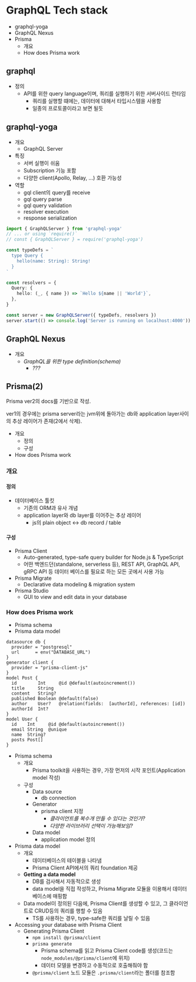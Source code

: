 # GraphQL Tech stack

- graphql-yoga
- GraphQL Nexus
- Prisma
  - 개요
  - How does Prisma work

## graphql

- 정의
  - API를 위한 query language이며, 쿼리를 실행하기 위한 서버사이드 런타임
    - 쿼리를 실행할 떄에는, 데이터에 대해서 타입시스템을 사용함
    - 일종의 프로토콜이라고 보면 될듯

## graphql-yoga

- 개요
  - GraphQL Server
- 특징
  - 서버 실행이 쉬움
  - Subscription 기능 포함
  - 다양한 client(Apollo, Relay, ...) 호환 가능성
- 역할
  - gql client의 query를 receive
  - gql query parse
  - gql query validation
  - resolver execution
  - response serialization

```ts
import { GraphQLServer } from 'graphql-yoga'
// ... or using `require()`
// const { GraphQLServer } = require('graphql-yoga')

const typeDefs = `
  type Query {
    hello(name: String): String!
  }
`

const resolvers = {
  Query: {
    hello: (_, { name }) => `Hello ${name || 'World'}`,
  },
}

const server = new GraphQLServer({ typeDefs, resolvers })
server.start(() => console.log('Server is running on localhost:4000'))
```

## GraphQL Nexus

- 개요
  - *GraphQL을 위한 type definition(schema)*
    - *???*

## Prisma(2)

Prisma ver2의 docs를 기반으로 작성.

ver1의 경우에는 prisma server라는 jvm위에 돌아가는 db와 application layer사이의 추상 레이어가 존재(2에서 삭제).

- 개요
  - 정의
  - 구성
- How does Prisma work

### 개요

#### 정의

- 데이터베이스 툴킷
  - 기존의 ORM과 유사 개념
  - application layer와 db layer를 이어주는 추상 레이어
    - js의 plain object <-> db record / table

#### 구성

- Prisma Client
  - Auto-generated, type-safe query builder for Node.js & TypeScript
  - 어떤 백엔드던(standalone, serverless 등), REST API, GraphQL API, gRPC API 등 데이터 베이스를 필요로 하는 모든 곳에서 사용 가능
- Prisma Migrate
  - Declarative data modeling & migration system
- Prisma Studio
  - GUI to view and edit data in your database

### How does Prisma work

- Prisma schema
- Prisma data model

```
datasource db {
  provider = "postgresql"
  url      = env("DATABASE_URL")
}
generator client {
  provider = "prisma-client-js"
}
model Post {
  id        Int     @id @default(autoincrement())
  title     String
  content   String?
  published Boolean @default(false)
  author    User?   @relation(fields:  [authorId], references: [id])
  authorId  Int?
}
model User {
  id    Int     @id @default(autoincrement())
  email String  @unique
  name  String?
  posts Post[]
}
```

- Prisma schema
  - 개요
    - Prisma toolkit을 사용하는 경우, 가장 먼저의 시작 포인트(Application model 작성)
  - 구성
    - Data source
      - db connection
    - Generator
      - prisma client 지정
        - *클라이언트를 복수개 만들 수 있다는 것인가?*
        - *다양한 라이브러리 선택이 가능해보임?*
    - Data model
      - application model 정의
- Prisma data model
  - 개요
    - 데이터베이스의 테이블을 나타냄
    - Prisma Client API에서의 쿼리 foundation 제공
  - **Getting a data model**
    - DB를 검사해서 자동적으로 생성
    - data model을 직접 작성하고, Prisma Migrate 모듈을 이용해서 데이터베이스에 매핑함
  - Data model이 정의된 다음에, Prisma Client를 생성할 수 있고, 그 클라이언트로 CRUD등의 쿼리를 행할 수 있음
    - TS를 사용하는 경우, type-safe한 쿼리를 날릴 수 있음
- Accessing your database with Prisma Client
  - Generating Prisma Client
    - `npm install @prisma/client`
    - `prisma generate`
      - Prisma schema를 읽고 Prisma Client code를 생성(코드는 `node_modules/@prisma/client`에 위치)
      - 데이터 모델을 변경하고 수동적으로 호출해줘야 함
    - `@prisma/client` 노드 모듈은 `.prisma/client`라는 폴더를 참조함
